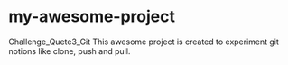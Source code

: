 # my-awesome-project
Challenge_Quete3_Git
This awesome project is created to experiment git notions like clone, push and pull.

